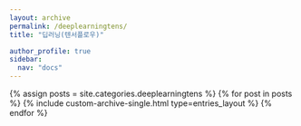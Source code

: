 ```yaml
---
layout: archive
permalink: /deeplearningtens/
title: "딥러닝(텐서플로우)"

author_profile: true
sidebar:
  nav: "docs"
---
```


{% assign posts = site.categories.deeplearningtens %}
{% for post in posts %}
  {% include custom-archive-single.html type=entries_layout %}
{% endfor %}
